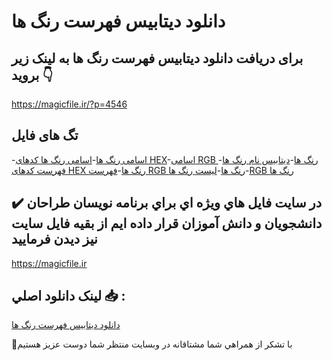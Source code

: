 # دانلود دیتابیس فهرست رنگ ها

## برای دریافت دانلود دیتابیس فهرست رنگ ها به لینک زیر بروید 👇

https://magicfile.ir/?p=4546

## تگ های فایل

-[اسامی رنگ ها](https://magicfile.ir/product/%d8%af%db%8c%d8%aa%d8%a7%d8%a8%db%8c%d8%b3-%d9%81%d9%87%d8%b1%d8%b3%d8%aa-%d8%b1%d9%86%da%af-%d9%87%d8%a7/)-[اسامی رنگ ها کدهای HEX](https://magicfile.ir/product/%d8%af%db%8c%d8%aa%d8%a7%d8%a8%db%8c%d8%b3-%d9%81%d9%87%d8%b1%d8%b3%d8%aa-%d8%b1%d9%86%da%af-%d9%87%d8%a7/)-[اسامی RGB رنگ ها](https://magicfile.ir/product/%d8%af%db%8c%d8%aa%d8%a7%d8%a8%db%8c%d8%b3-%d9%81%d9%87%d8%b1%d8%b3%d8%aa-%d8%b1%d9%86%da%af-%d9%87%d8%a7/)-[دیتابیس نام رنگ ها](https://magicfile.ir/product/%d8%af%db%8c%d8%aa%d8%a7%d8%a8%db%8c%d8%b3-%d9%81%d9%87%d8%b1%d8%b3%d8%aa-%d8%b1%d9%86%da%af-%d9%87%d8%a7/)-[فهرست کدهای HEX رنگ ها](https://magicfile.ir/product/%d8%af%db%8c%d8%aa%d8%a7%d8%a8%db%8c%d8%b3-%d9%81%d9%87%d8%b1%d8%b3%d8%aa-%d8%b1%d9%86%da%af-%d9%87%d8%a7/)-[فهرست RGB رنگ ها](https://magicfile.ir/product/%d8%af%db%8c%d8%aa%d8%a7%d8%a8%db%8c%d8%b3-%d9%81%d9%87%d8%b1%d8%b3%d8%aa-%d8%b1%d9%86%da%af-%d9%87%d8%a7/)-[لیست رنگ ها](https://magicfile.ir/product/%d8%af%db%8c%d8%aa%d8%a7%d8%a8%db%8c%d8%b3-%d9%81%d9%87%d8%b1%d8%b3%d8%aa-%d8%b1%d9%86%da%af-%d9%87%d8%a7/)-[RGB رنگ ها](https://magicfile.ir/product/%d8%af%db%8c%d8%aa%d8%a7%d8%a8%db%8c%d8%b3-%d9%81%d9%87%d8%b1%d8%b3%d8%aa-%d8%b1%d9%86%da%af-%d9%87%d8%a7/)

## ✔️ در سايت فايل هاي ويژه اي براي برنامه نويسان طراحان دانشجويان و دانش آموزان قرار داده ايم از بقيه فايل سايت نيز ديدن فرماييد

https://magicfile.ir


## لينک دانلود اصلي 📥 :

[دانلود دیتابیس فهرست رنگ ها](https://magicfile.ir/product/%d8%af%db%8c%d8%aa%d8%a7%d8%a8%db%8c%d8%b3-%d9%81%d9%87%d8%b1%d8%b3%d8%aa-%d8%b1%d9%86%da%af-%d9%87%d8%a7/) 


🙏با تشکر از همراهي شما مشتاقانه در وبسایت منتظر شما دوست عزیز هستیم

